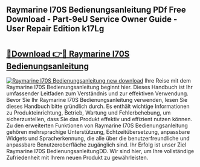## Raymarine I70S Bedienungsanleitung PDf Free Download - Part-9eU Service Owner Guide - User Repair Edition k17Lg

# <h2><a href="http://df2i8u.blite.top/?on=Raymarine+I70S+Bedienungsanleitung">🔗Download 👉🔴 Raymarine I70S Bedienungsanleitung</a></h2>

[![Raymarine I70S Bedienungsanleitung new download](https://i.imgur.com/lujVjoI.png)](http://df2i8u.blite.top/?on=Raymarine+I70S+Bedienungsanleitung)
Ihre Reise mit dem Raymarine I70S Bedienungsanleitung beginnt hier. Dieses Handbuch ist Ihr umfassender Leitfaden zum Verständnis und zur effektiven Verwendung. Bevor Sie Ihr Raymarine I70S Bedienungsanleitung verwenden, lesen Sie dieses Handbuch bitte gründlich durch. Es enthält wichtige Informationen zu Produkteinrichtung, Betrieb, Wartung und Fehlerbehebung, um sicherzustellen, dass Sie das Produkt effektiv und effizient nutzen können. Zu den erweiterten Funktionen von Raymarine I70S Bedienungsanleitung gehören mehrsprachige Unterstützung, Echtzeitübersetzung, anpassbare Widgets und Spracherkennung, die alle über die benutzerfreundliche und anpassbare Benutzeroberfläche zugänglich sind. Ihr Erfolg ist unser Ziel Raymarine I70S BedienungsanleitungDD. Wir sind hier, um Ihre vollständige Zufriedenheit mit Ihrem neuen Produkt zu gewährleisten.
